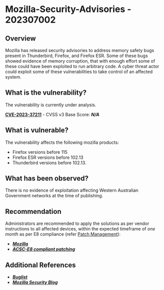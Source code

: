 # Mozilla-Security-Advisories - 202307002

## Overview

Mozilla has released security advisories to address memory safety bugs present in Thunderbird, Firefox, and Firefox ESR. Some of these bugs showed evidence of memory corruption, that with enough effort some of these could have been exploited to run arbitrary code. A cyber threat actor could exploit some of these vulnerabilities to take control of an affected system. 

## What is the vulnerability?

The vulnerability is currently under analysis.

[**CVE-2023-37211**](https://nvd.nist.gov/vuln/detail/CVE-2023-37211) - CVSS v3 Base Score: ***N/A***

## What is vulnerable?

The vulnerability affects the following mozilla products:

- Firefox versions before 115
- Firefox ESR versions before 102.13
- Thunderbird versions before 102.13.

## What has been observed?

There is no evidence of exploitation affecting Western Australian Government networks at the time of publishing.

## Recommendation

Administrators are recommended to apply the solutions as per vendor instructions to all affected devices, within the expected timeframe of *one month* as per E8 compliance (refer [Patch Management](../guidelines/patch-management.md)):

- [***Mozilla***](https://www.mozilla.org/en-US/security/advisories/mfsa2023-24/#CVE-2023-37211)
- [***ACSC-E8 compliant patching***](https://www.cyber.gov.au/resources-business-and-government/maintaining-devices-and-systems/system-hardening-and-administration/system-administration/assessing-security-vulnerabilities-and-applying-patches)

## Additional References


- [***Buglist***](https://bugzilla.mozilla.org/buglist.cgi?quicksearch=mozilla)
- [***Mozilla Security Blog***](https://bugzilla.mozilla.org/buglist.cgi?quicksearch=mozilla)